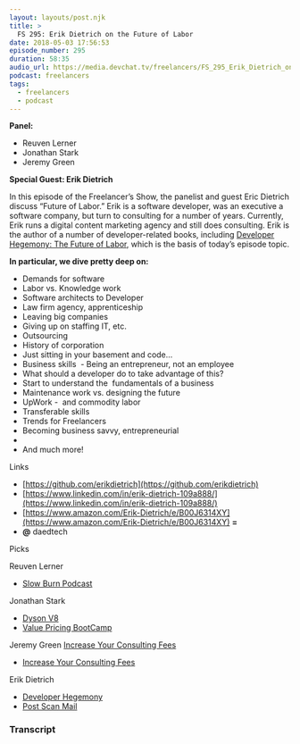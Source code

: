 ```yaml
---
layout: layouts/post.njk
title: >
  FS 295: Erik Dietrich on the Future of Labor
date: 2018-05-03 17:56:53
episode_number: 295
duration: 58:35
audio_url: https://media.devchat.tv/freelancers/FS_295_Erik_Dietrich_on_the_Future_of_Labor.mp3
podcast: freelancers
tags:
  - freelancers
  - podcast
---
```


**Panel:**

- Reuven Lerner
- Jonathan Stark
- Jeremy Green

**Special Guest: Erik Dietrich**

In this episode of the Freelancer’s Show, the panelist and guest Eric Dietrich discuss “Future of Labor.” Erik is a software developer, was an executive a software company, but turn to consulting for a number of years. Currently, Erik runs a digital content marketing agency and still does consulting. Erik is the author of a number of developer-related books, including [Developer Hegemony: The Future of Labor](https://www.amazon.com/Developer-Hegemony-Future-Erik-Dietrich-ebook/dp/B0722H41SG/ref=la_B00J6314XY_1_1?s=books&ie=UTF8&qid=1525365182&sr=1-1), which is the basis of today’s episode topic.

**In particular, we dive pretty deep on:**

- Demands for software
- Labor vs. Knowledge work
- Software architects to Developer
- Law firm agency, apprenticeship
- Leaving big companies
- Giving up on staffing IT, etc.
- Outsourcing
- History of corporation
- Just sitting in your basement and code…
- Business skills&nbsp; - Being an entrepreneur, not an employee
- What should a developer do to take advantage of this?
- Start to understand the&nbsp; fundamentals of a business
- Maintenance work vs. designing the future
- UpWork -&nbsp; and commodity labor
- Transferable skills
- Trends for Freelancers
- Becoming business savvy, entrepreneurial
-
- And much more!&nbsp; &nbsp; &nbsp;

Links

- [https://github.com/erikdietrich](https://github.com/erikdietrich)
- [https://www.linkedin.com/in/erik-dietrich-109a888/](https://www.linkedin.com/in/erik-dietrich-109a888/)
- [https://www.amazon.com/Erik-Dietrich/e/B00J6314XY](https://www.amazon.com/Erik-Dietrich/e/B00J6314XY) **=**
- **@** daedtech

Picks

Reuven Lerner

- [Slow Burn Podcast](http://www.slate.com/articles/slate_plus/watergate.html)

Jonathan Stark

- [Dyson V8](https://www.dyson.com/sticks/dyson-v8-features.html)
- [Value Pricing BootCamp](http://valuepricingbootcamp.com)

Jeremy Green [Increase Your Consulting Fees](http://increaseyourconsultingfees.com)

- [Increase Your Consulting Fees](http://increaseyourconsultingfees.com)

Erik Dietrich

- [Developer Hegemony](https://daedtech.com/book/)
- [Post Scan Mail](https://www.postscanmail.com/)

### Transcript
